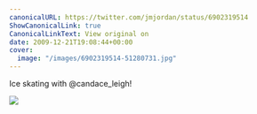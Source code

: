 ```yaml
---
canonicalURL: https://twitter.com/jmjordan/status/6902319514
ShowCanonicalLink: true
CanonicalLinkText: View original on
date: 2009-12-21T19:08:44+00:00
cover:
  image: "/images/6902319514-51280731.jpg"
---
```

Ice skating with @candace_leigh!

![](/images/6902319514-51280731.jpg)